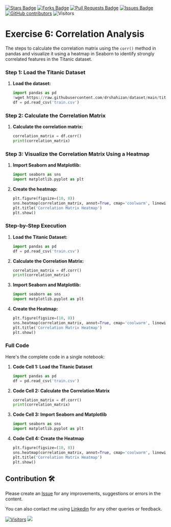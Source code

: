 
<a href="https://github.com/drshahizan/Python_EDA/stargazers"><img src="https://img.shields.io/github/stars/drshahizan/Python_EDA" alt="Stars Badge"/></a>
<a href="https://github.com/drshahizan/Python_EDA/network/members"><img src="https://img.shields.io/github/forks/drshahizan/Python_EDA" alt="Forks Badge"/></a>
<a href="https://github.com/drshahizan/Python_EDA/pulls"><img src="https://img.shields.io/github/issues-pr/drshahizan/Python_EDA" alt="Pull Requests Badge"/></a>
<a href="https://github.com/drshahizan/Python_EDA/issues"><img src="https://img.shields.io/github/issues/drshahizan/Python_EDA" alt="Issues Badge"/></a>
<a href="https://github.com/drshahizan/Python_EDA/graphs/contributors"><img alt="GitHub contributors" src="https://img.shields.io/github/contributors/drshahizan/Python_EDA?color=2b9348"></a>
![Visitors](https://api.visitorbadge.io/api/visitors?path=https%3A%2F%2Fgithub.com%2Fdrshahizan%2FPython_EDA&labelColor=%23d9e3f0&countColor=%23697689&style=flat)

# Exercise 6: Correlation Analysis

The steps to calculate the correlation matrix using the `corr()` method in pandas and visualize it using a heatmap in Seaborn to identify strongly correlated features in the Titanic dataset.

### Step 1: Load the Titanic Dataset
1. **Load the dataset:**
   ```python
   import pandas as pd
   !wget https://raw.githubusercontent.com/drshahizan/dataset/main/titanic/train.csv -O train.csv
   df = pd.read_csv('train.csv')
   ```

### Step 2: Calculate the Correlation Matrix
1. **Calculate the correlation matrix:**
   ```python
   correlation_matrix = df.corr()
   print(correlation_matrix)
   ```

### Step 3: Visualize the Correlation Matrix Using a Heatmap
1. **Import Seaborn and Matplotlib:**
   ```python
   import seaborn as sns
   import matplotlib.pyplot as plt
   ```

2. **Create the heatmap:**
   ```python
   plt.figure(figsize=(10, 8))
   sns.heatmap(correlation_matrix, annot=True, cmap='coolwarm', linewidths=0.5)
   plt.title('Correlation Matrix Heatmap')
   plt.show()
   ```

### Step-by-Step Execution

1. **Load the Titanic Dataset:**
   ```python
   import pandas as pd
   df = pd.read_csv('train.csv')
   ```

2. **Calculate the Correlation Matrix:**
   ```python
   correlation_matrix = df.corr()
   print(correlation_matrix)
   ```

3. **Import Seaborn and Matplotlib:**
   ```python
   import seaborn as sns
   import matplotlib.pyplot as plt
   ```

4. **Create the Heatmap:**
   ```python
   plt.figure(figsize=(10, 8))
   sns.heatmap(correlation_matrix, annot=True, cmap='coolwarm', linewidths=0.5)
   plt.title('Correlation Matrix Heatmap')
   plt.show()
   ```

### Full Code
Here's the complete code in a single notebook:

1. **Code Cell 1: Load the Titanic Dataset**
   ```python
   import pandas as pd
   df = pd.read_csv('train.csv')
   ```

2. **Code Cell 2: Calculate the Correlation Matrix**
   ```python
   correlation_matrix = df.corr()
   print(correlation_matrix)
   ```

3. **Code Cell 3: Import Seaborn and Matplotlib**
   ```python
   import seaborn as sns
   import matplotlib.pyplot as plt
   ```

4. **Code Cell 4: Create the Heatmap**
   ```python
   plt.figure(figsize=(10, 8))
   sns.heatmap(correlation_matrix, annot=True, cmap='coolwarm', linewidths=0.5)
   plt.title('Correlation Matrix Heatmap')
   plt.show()
   ```

## Contribution 🛠️
Please create an [Issue](https://github.com/drshahizan/Python_EDA/issues) for any improvements, suggestions or errors in the content.

You can also contact me using [Linkedin](https://www.linkedin.com/in/drshahizan/) for any other queries or feedback.

[![Visitors](https://api.visitorbadge.io/api/visitors?path=https%3A%2F%2Fgithub.com%2Fdrshahizan&labelColor=%23697689&countColor=%23555555&style=plastic)](https://visitorbadge.io/status?path=https%3A%2F%2Fgithub.com%2Fdrshahizan)
![](https://hit.yhype.me/github/profile?user_id=81284918)

